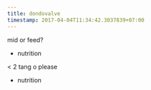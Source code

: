 ```yaml
---
title: dondovalve
timestamp: 2017-04-04T11:34:42.3037839+07:00
---
```


mid or feed?
* nutrition

< 2 tang o please
* nutrition
